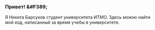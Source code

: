 ### Привет! &#F389;

 Я Никита Барсуков студент университета ИТМО. Здесь можно найти мой код, написанный за время учебы в университете. 
